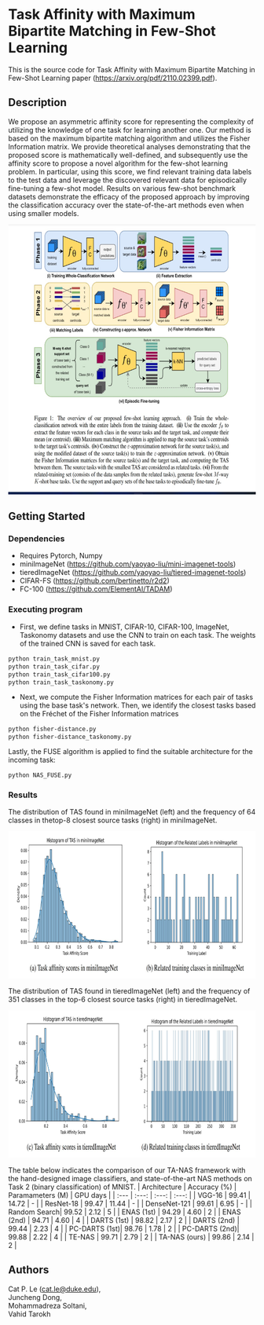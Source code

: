 # Task Affinity with Maximum Bipartite Matching in Few-Shot Learning
This is the source code for Task Affinity with Maximum Bipartite Matching in Few-Shot Learning paper (https://arxiv.org/pdf/2110.02399.pdf).

## Description

We propose an asymmetric affinity score for representing the complexity of utilizing the knowledge of one task for learning another one. Our method is based on the maximum bipartite matching algorithm and utilizes the Fisher Information matrix. We provide theoretical analyses demonstrating that the proposed score is mathematically well-defined, and subsequently use the affinity score to propose a novel algorithm for the few-shot learning problem. In particular, using this score, we find relevant training data labels to the test data and leverage the discovered relevant data for episodically fine-tuning a few-shot model. Results on various few-shot benchmark datasets demonstrate the efficacy of the proposed approach by improving the classification accuracy over the state-of-the-art methods even when using smaller models.


<p align="center">
  <img src="images/fig1.jpg" height="550" title="procedure">
</p>

## Getting Started

### Dependencies

* Requires Pytorch, Numpy
* miniImageNet (https://github.com/yaoyao-liu/mini-imagenet-tools)
* tieredImageNet (https://github.com/yaoyao-liu/tiered-imagenet-tools)
* CIFAR-FS (https://github.com/bertinetto/r2d2)
* FC-100 (https://github.com/ElementAI/TADAM)

### Executing program

* First, we define tasks in MNIST, CIFAR-10, CIFAR-100, ImageNet, Taskonomy datasets and use the CNN to train on each task. The weights of the trained CNN is saved for each task.
```
python train_task_mnist.py
python train_task_cifar.py
python train_task_cifar100.py
python train_task_taskonomy.py
```
* Next, we compute the Fisher Information matrices for each pair of tasks using the base task's network. Then, we identify the closest tasks based on the Fréchet of the Fisher Information matrices
```
python fisher-distance.py
python fisher-distance_taskonomy.py
```
Lastly, the FUSE algorithm is applied to find the suitable architecture for the incoming task:
```
python NAS_FUSE.py
```

### Results
The distribution of TAS found in miniImageNet (left) and the frequency of 64 classes in thetop-8 closest source tasks (right) in miniImageNet.
<p align="center">
  <img src="images/fig2.jpg" height="300" title="dis1">
</p>

The distribution of TAS found in tieredImageNet (left) and the frequency of 351 classes in the top-6 closest source tasks (right) in tieredImageNet.
<p align="center">
  <img src="images/fig3.jpg" height="300" title="dis2">
</p>

The table below indicates the comparison of our TA-NAS framework with the hand-designed image classifiers, and state-of-the-art NAS
methods on Task 2 (binary classification) of MNIST.
| Architecture | Accuracy (%) | Paramameters (M) | GPU days |
| :---         |    :---:  |     :---:        |  :---:   |
| VGG-16       | 99.41     |  14.72    | - |
| ResNet-18    | 99.47     |  11.44    | - |
| DenseNet-121 | 99.61     |  6.95     | - |
| Random Search| 99.52     |  2.12     | 5 |
| ENAS (1st)   | 94.29     |  4.60     | 2 |
| ENAS (2nd)   | 94.71     |  4.60     | 4 |
| DARTS (1st)  | 98.82     |  2.17     | 2 |
| DARTS (2nd)  | 99.44     |  2.23     | 4 |
| PC-DARTS (1st)| 98.76    |  1.78     | 2 |
| PC-DARTS (2nd)| 99.88    |  2.22     | 4 |
| TE-NAS        | 99.71    |  2.79     | 2 |
| TA-NAS (ours) | 99.86    |  2.14     | 2 |

## Authors

Cat P. Le (cat.le@duke.edu), 
<br>Juncheng Dong, 
<br>Mohammadreza Soltani, 
<br>Vahid Tarokh